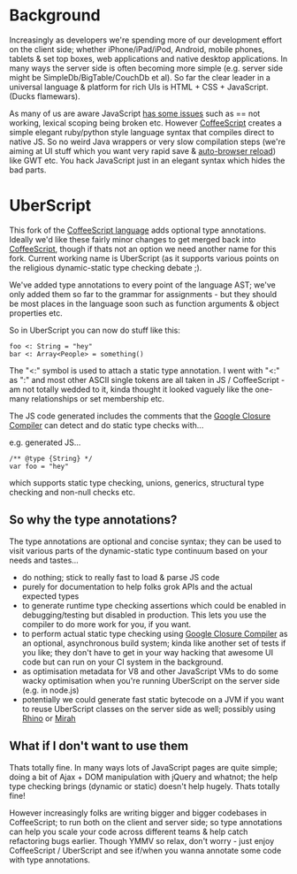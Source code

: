 Background
==========

Increasingly as developers we're spending more of our development effort on the client side; whether iPhone/iPad/iPod, Android, mobile phones, tablets & set top boxes, web applications and native desktop applications. In many ways the server side is often becoming more simple (e.g. server side might be SimpleDb/BigTable/CouchDb et al). So far the clear leader in a universal language & platform for rich UIs is HTML + CSS + JavaScript. (Ducks flamewars).

As many of us are aware JavaScript [has some issues](http://oreilly.com/catalog/9780596517748) such as == not working, lexical scoping being broken etc. However [CoffeeScript](http://jashkenas.github.com/coffee-script/) creates a simple elegant ruby/python style language syntax that compiles direct to native JS. So no weird Java wrappers or very slow compilation steps (we're aiming at UI stuff which you want very rapid save & [auto-browser reload]()) like GWT etc. You hack JavaScript just in an elegant syntax which hides the bad parts.


UberScript
==========
 
This fork of the [CoffeeScript language](http://jashkenas.github.com/coffee-script/) adds optional type annotations.  Ideally we'd like these fairly minor changes to get merged back into  [CoffeeScript](http://jashkenas.github.com/coffee-script/), though if thats not an option we need another name for this fork. Current working name is UberScript (as it supports various points on the religious dynamic-static type checking debate ;).

We've added type annotations to every point of the language AST; we've only added them so far to the grammar for assignments - but they should be most places in the language soon such as function arguments & object properties etc.

So in UberScript you can now do stuff like this:

    foo <: String = "hey"
    bar <: Array<People> = something()
    
The "<:" symbol is used to attach a static type annotation. I went with "<:" as ":" and most other ASCII single tokens are all taken in JS / CoffeeScript - am not totally wedded to it, kinda thought it looked vaguely like the one-many relationships or set membership etc.

The JS code generated includes the comments that the [Google Closure Compiler](http://code.google.com/closure/compiler/docs/js-for-compiler.html#types) can detect and do static type checks with...

e.g. generated JS...

    /** @type {String} */
    var foo = "hey"

which supports static type checking, unions, generics, structural type checking and non-null checks etc.


So why the type annotations?
----------------------------

The type annotations are optional and concise syntax; they can be used to visit various parts of the dynamic-static type continuum based on your needs and tastes...

* do nothing; stick to really fast to load & parse JS code
* purely for documentation to help folks grok APIs and the actual expected types
* to generate runtime type checking assertions which could be enabled in debugging/testing but disabled in production. This lets you use the compiler to do more work for you, if you want.
* to perform actual static type checking using [Google Closure Compiler](http://code.google.com/closure/compiler/docs/js-for-compiler.html#types) as an optional, asynchronous build system; kinda like another set of tests if you like; they don't have to get in your way hacking that awesome UI code but can run on your CI system in the background.
* as optimisation metadata for V8 and other JavaScript VMs to do some wacky optimisation when you're running UberScript on the server side (e.g. in node.js)
* potentially we could generate fast static bytecode on a JVM if you want to reuse UberScript classes on the server side as well; possibly using [Rhino](http://www.mozilla.org/rhino/) or [Mirah](http://www.mirah.org/)


What if I don't want to use them
--------------------------------

Thats totally fine. In many ways lots of JavaScript pages are quite simple; doing a bit of Ajax + DOM manipulation with jQuery and whatnot; the help type checking brings (dynamic or static) doesn't help hugely. Thats totally fine!

However increasingly folks are writing bigger and bigger codebases in CoffeeScript; to run both on the client and server side; so type annotations can help you scale your code across different teams & help catch refactoring bugs earlier. Though YMMV so relax, don't worry - just enjoy CoffeeScript / UberScript and see if/when you wanna annotate some code with type annotations.



